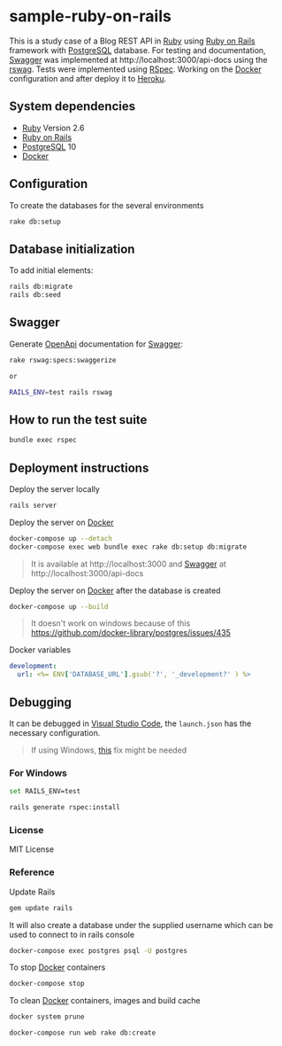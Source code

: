 # sample-ruby-on-rails

This is a study case of a Blog REST API in [Ruby] using [Ruby on Rails] framework with [PostgreSQL] database. For testing and documentation, [Swagger] was implemented at http://localhost:3000/api-docs using the [rswag]. Tests were implemented using [RSpec]. Working on the [Docker] configuration and after deploy it to [Heroku].

## System dependencies

 - [Ruby] Version 2.6
 - [Ruby on Rails]
 - [PostgreSQL] 10
 - [Docker]

## Configuration

To create the databases for the several environments
```sh
rake db:setup
```

## Database initialization

To add initial elements:
```sh
rails db:migrate
rails db:seed
```

## Swagger

Generate [OpenApi] documentation for [Swagger]:
```sh
rake rswag:specs:swaggerize

or

RAILS_ENV=test rails rswag
```

## How to run the test suite

```sh
bundle exec rspec
```
## Deployment instructions

Deploy the server locally
```sh
rails server
```

Deploy the server on [Docker]
```sh
docker-compose up --detach
docker-compose exec web bundle exec rake db:setup db:migrate
```

> It is available at  http://localhost:3000 and [Swagger] at http://localhost:3000/api-docs

Deploy the server on [Docker] after the database is created
```sh
docker-compose up --build
```
> It doesn't work on windows because of this https://github.com/docker-library/postgres/issues/435

Docker variables
```yml
development:
  url: <%= ENV['DATABASE_URL'].gsub('?', '_development?' ) %>
```
## Debugging

It can be debugged in [Visual Studio Code], the `launch.json` has the necessary configuration.

> If using Windows, [this](https://github.com/rubyide/vscode-ruby/issues/113#issuecomment-288667216) fix might be needed

### For Windows

```sh
set RAILS_ENV=test
```

```sh
rails generate rspec:install
```

### License

MIT License

### Reference

Update Rails
```sh
gem update rails
```

It will also create a database under the supplied username which can be used to connect to in rails console
```sh
docker-compose exec postgres psql -U postgres
```

To stop [Docker] containers
```sh
docker-compose stop
```

To clean [Docker] containers, images and build cache
```sh
docker system prune
```

```sh
docker-compose run web rake db:create
```

[//]: # (These are reference links used in the body of this note and get stripped out when the markdown processor does its job. There is no need to format nicely because it shouldn't be seen. Thanks SO - http://stackoverflow.com/questions/4823468/store-comments-in-markdown-syntax)
[Docker]: <https://www.docker.com/>
[Heroku]: <https://www.heroku.com/>
[OpenApi]: <https://www.openapis.org/>
[PostgreSQL]: <https://www.postgresql.org/>
[RSpec]: <https://rspec.info/>
[rswag]: <https://github.com/rswag/rswag>
[Ruby]: <https://www.ruby-lang.org/en/>
[Ruby On Rails]: <https://rubyonrails.org/>
[Swagger]:<https://swagger.io/>
[Visual Studio Code]: <https://github.com/rubyide/vscode-ruby/issues/113#issuecomment-288667216>